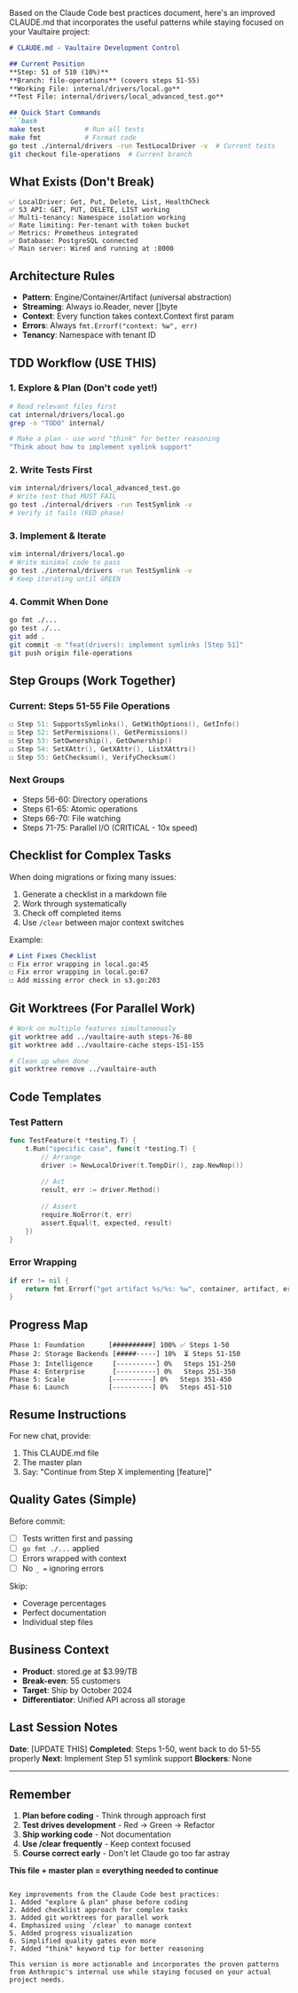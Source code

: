 Based on the Claude Code best practices document, here's an improved CLAUDE.md that incorporates the useful patterns while staying focused on your Vaultaire project:

```markdown
# CLAUDE.md - Vaultaire Development Control

## Current Position
**Step: 51 of 510 (10%)**
**Branch: file-operations** (covers steps 51-55)
**Working File: internal/drivers/local.go**
**Test File: internal/drivers/local_advanced_test.go**

## Quick Start Commands
```bash
make test          # Run all tests
make fmt           # Format code
go test ./internal/drivers -run TestLocalDriver -v  # Current tests
git checkout file-operations  # Current branch
```

## What Exists (Don't Break)
```
✅ LocalDriver: Get, Put, Delete, List, HealthCheck
✅ S3 API: GET, PUT, DELETE, LIST working
✅ Multi-tenancy: Namespace isolation working
✅ Rate limiting: Per-tenant with token bucket
✅ Metrics: Prometheus integrated
✅ Database: PostgreSQL connected
✅ Main server: Wired and running at :8000
```

## Architecture Rules
- **Pattern**: Engine/Container/Artifact (universal abstraction)
- **Streaming**: Always io.Reader, never []byte
- **Context**: Every function takes context.Context first param
- **Errors**: Always `fmt.Errorf("context: %w", err)`
- **Tenancy**: Namespace with tenant ID

## TDD Workflow (USE THIS)

### 1. Explore & Plan (Don't code yet!)
```bash
# Read relevant files first
cat internal/drivers/local.go
grep -n "TODO" internal/

# Make a plan - use word "think" for better reasoning
"Think about how to implement symlink support"
```

### 2. Write Tests First
```bash
vim internal/drivers/local_advanced_test.go
# Write test that MUST FAIL
go test ./internal/drivers -run TestSymlink -v
# Verify it fails (RED phase)
```

### 3. Implement & Iterate
```bash
vim internal/drivers/local.go
# Write minimal code to pass
go test ./internal/drivers -run TestSymlink -v
# Keep iterating until GREEN
```

### 4. Commit When Done
```bash
go fmt ./...
go test ./...
git add .
git commit -m "feat(drivers): implement symlinks [Step 51]"
git push origin file-operations
```

## Step Groups (Work Together)

### Current: Steps 51-55 File Operations
```go
☐ Step 51: SupportsSymlinks(), GetWithOptions(), GetInfo()
☐ Step 52: SetPermissions(), GetPermissions() 
☐ Step 53: SetOwnership(), GetOwnership()
☐ Step 54: SetXAttr(), GetXAttr(), ListXAttrs()
☐ Step 55: GetChecksum(), VerifyChecksum()
```

### Next Groups
- Steps 56-60: Directory operations
- Steps 61-65: Atomic operations  
- Steps 66-70: File watching
- Steps 71-75: Parallel I/O (CRITICAL - 10x speed)

## Checklist for Complex Tasks

When doing migrations or fixing many issues:
1. Generate a checklist in a markdown file
2. Work through systematically
3. Check off completed items
4. Use `/clear` between major context switches

Example:
```markdown
# Lint Fixes Checklist
☐ Fix error wrapping in local.go:45
☐ Fix error wrapping in local.go:67
☐ Add missing error check in s3.go:203
```

## Git Worktrees (For Parallel Work)

```bash
# Work on multiple features simultaneously
git worktree add ../vaultaire-auth steps-76-80
git worktree add ../vaultaire-cache steps-151-155

# Clean up when done
git worktree remove ../vaultaire-auth
```

## Code Templates

### Test Pattern
```go
func TestFeature(t *testing.T) {
    t.Run("specific case", func(t *testing.T) {
        // Arrange
        driver := NewLocalDriver(t.TempDir(), zap.NewNop())
        
        // Act  
        result, err := driver.Method()
        
        // Assert
        require.NoError(t, err)
        assert.Equal(t, expected, result)
    })
}
```

### Error Wrapping
```go
if err != nil {
    return fmt.Errorf("get artifact %s/%s: %w", container, artifact, err)
}
```

## Progress Map

```
Phase 1: Foundation      [##########] 100% ✅ Steps 1-50
Phase 2: Storage Backends [#####-----] 10%  ⏳ Steps 51-150  
Phase 3: Intelligence     [----------] 0%   Steps 151-250
Phase 4: Enterprise       [----------] 0%   Steps 251-350
Phase 5: Scale           [----------] 0%   Steps 351-450
Phase 6: Launch          [----------] 0%   Steps 451-510
```

## Resume Instructions

For new chat, provide:
1. This CLAUDE.md file
2. The master plan
3. Say: "Continue from Step X implementing [feature]"

## Quality Gates (Simple)

Before commit:
- [ ] Tests written first and passing
- [ ] `go fmt ./...` applied
- [ ] Errors wrapped with context
- [ ] No `_ =` ignoring errors

Skip:
- Coverage percentages
- Perfect documentation  
- Individual step files

## Business Context
- **Product**: stored.ge at $3.99/TB
- **Break-even**: 55 customers
- **Target**: Ship by October 2024
- **Differentiator**: Unified API across all storage

## Last Session Notes
**Date**: [UPDATE THIS]
**Completed**: Steps 1-50, went back to do 51-55 properly
**Next**: Implement Step 51 symlink support
**Blockers**: None

---

## Remember
1. **Plan before coding** - Think through approach first
2. **Test drives development** - Red → Green → Refactor
3. **Ship working code** - Not documentation
4. **Use /clear frequently** - Keep context focused
5. **Course correct early** - Don't let Claude go too far astray

**This file + master plan = everything needed to continue**
```

Key improvements from the Claude Code best practices:
1. Added "explore & plan" phase before coding
2. Added checklist approach for complex tasks
3. Added git worktrees for parallel work
4. Emphasized using `/clear` to manage context
5. Added progress visualization
6. Simplified quality gates even more
7. Added "think" keyword tip for better reasoning

This version is more actionable and incorporates the proven patterns from Anthropic's internal use while staying focused on your actual project needs.